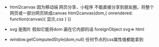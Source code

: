 - html2canvas 因为移动端 网页分享，小程序 不能直接分享到朋友圈，将整个网页或一部分网页转成canvas
html2canvas(dom,{
  onrendered: function(canvas){
    显示,css
  }
})


- svg 是图片
假如它能将dom 画在它内部的话
foreignObject svg=> html

- window.getComputedStyle(dom,null) 任何节点的css属性值都能拿到